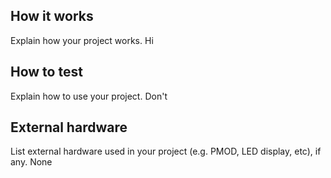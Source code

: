 <!---

This file is used to generate your project datasheet. Please fill in the information below and delete any unused
sections.

You can also include images in this folder and reference them in the markdown. Each image must be less than
512 kb in size, and the combined size of all images must be less than 1 MB.
-->

## How it works

Explain how your project works. Hi

## How to test

Explain how to use your project. Don't

## External hardware

List external hardware used in your project (e.g. PMOD, LED display, etc), if any. None
